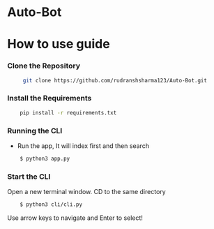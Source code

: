 # Auto-Bot


# How to use guide


### Clone the Repository

```bash
     git clone https://github.com/rudranshsharma123/Auto-Bot.git
```

### Install the Requirements

```bash
    pip install -r requirements.txt
```

### Running the CLI

-   Run the app, It will index first and then search

```bash
    $ python3 app.py
```

### Start the CLI

Open a new terminal window. CD to the same directory

```bash
    $ python3 cli/cli.py
```

Use arrow keys to navigate and Enter to select!
